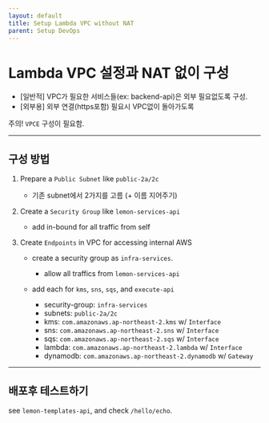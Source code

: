 ```yaml
---
layout: default
title: Setup Lambda VPC without NAT
parent: Setup DevOps
---
```


# Lambda VPC 설정과 NAT 없이 구성

- [일반적] VPC가 필요한 서비스들(ex: backend-api)은 외부 필요없도록 구성.
- [외부용] 외부 연결(https포함) 필요시 VPC없이 돌아가도록

주의! `VPCE` 구성이 필요함.

----------------------
## 구성 방법

1. Prepare a `Public Subnet` like `public-2a/2c`
    - 기존 subnet에서 2가지를 고름 (+ 이름 지어주기)

1. Create a `Security Group` like `lemon-services-api`
    - add in-bound for all traffic from self

1. Create `Endpoints` in VPC for accessing internal AWS
    - create a security group as `infra-services`.
        - allow all traffics from `lemon-services-api`

    - add each for `kms`, `sns`, `sqs`, and `execute-api`
        - security-group: `infra-services`
        - subnets: `public-2a/2c`

        * kms: `com.amazonaws.ap-northeast-2.kms` w/ `Interface`
        * sns: `com.amazonaws.ap-northeast-2.sns` w/ `Interface`
        * sqs: `com.amazonaws.ap-northeast-2.sqs` w/ `Interface`
        * lambda: `com.amazonaws.ap-northeast-2.lambda` w/ `Interface`
        * dynamodb: `com.amazonaws.ap-northeast-2.dynamodb` w/ `Gateway`


----------------------
## 배포후 테스트하기

see `lemon-templates-api`, and check `/hello/echo`.

